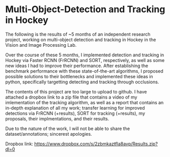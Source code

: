 # Multi-Object-Detection and Tracking in Hockey

The following is the results of ~5 months of an independent research project, working on multi-object detection and tracking in Hockey in the Vision and Image Processing Lab.

Over the course of these 5 months, I implemented detection and tracking in Hockey via Faster RCNN (FrRCNN) and SORT, respectively, as well as some new ideas I had to improve their performance. After establishing the benchmark performance with these state-of-the-art algorithms, I proposed possible solutions to their bottlenecks and implemented these ideas in python, specifically targetting detecting and tracking through occlusions. 

The contents of this project are too large to upload to github. I have attached a dropbox link to a zip file
that contains a video of my imlementation of the tracking algorithm, as well as a report that contains an in-depth explanation
of all my work; transfer learning for improved detections via FrRCNN (+results), SORT for tracking (+results), my proposals,
their implmentations, and their results. 

Due to the nature of the work, I will not be able to share the dataset/annotations; sincerest apologies.

Dropbox link: https://www.dropbox.com/s/2zbmkaztfla8avp/Results.zip?dl=0
